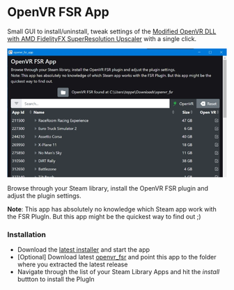 # OpenVR FSR App

Small GUI to install/uninstall, tweak settings of the [Modified OpenVR DLL with AMD FidelityFX SuperResolution Upscaler](https://github.com/fholger/openvr_fsr#modified-openvr-dll-with-amd-fidelityfx-superresolution-upscaler)
with a single click.

<p align="center">
    <img src="data/screen.webp" alt="Screenshot" width="560">
</p>

Browse through your Steam library, install the OpenVR FSR plugin and adjust the plugin settings.

<b>Note</b>: This app has absolutely no knowledge which Steam app work with the FSR PlugIn. But this app might be the quickest way to find out ;)

### Installation
- Download the <a href="https://github.com/tappi287/openvr_fsr_app/releases">latest installer</a> and start the app
- [Optional] Download latest [openvr_fsr](https://github.com/fholger/openvr_fsr/releases/latest) and point this app to
  the folder where you extracted the latest release
- Navigate through the list of your Steam Library Apps and hit the <i>install</i> buttton to install the PlugIn
